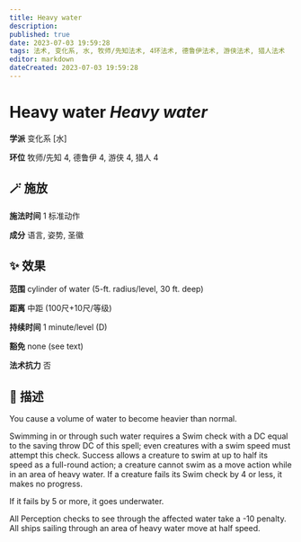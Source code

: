 ```yaml
---
title: Heavy water
description: 
published: true
date: 2023-07-03 19:59:28
tags: 法术, 变化系, 水, 牧师/先知法术, 4环法术, 德鲁伊法术, 游侠法术, 猎人法术
editor: markdown
dateCreated: 2023-07-03 19:59:28
---
```


# **Heavy water** *Heavy water*

**学派** 变化系 \[水\] 

**环位** 牧师/先知 4, 德鲁伊 4, 游侠 4, 猎人 4

## 🪄 施放

**施法时间** 1 标准动作

**成分** 语言, 姿势, 圣徽

## ✨ 效果  

**范围** cylinder of water (5-ft. radius/level, 30 ft. deep)

**距离** 中距 (100尺+10尺/等级)  

**持续时间** 1 minute/level (D) 

**豁免** none (see text)

**法术抗力** 否

## 📖 描述

You cause a volume of water to become heavier than normal.

Swimming in or through such water requires a Swim check with a DC equal to the saving throw DC of this spell; even creatures with a swim speed must attempt this check. Success allows a creature to swim at up to half its speed as a full-round action; a creature cannot swim as a move action while in an area of heavy water. If a creature fails its Swim check by 4 or less, it makes no progress.

If it fails by 5 or more, it goes underwater.

All Perception checks to see through the affected water take a -10 penalty. All ships sailing through an area of heavy water move at half speed.
    